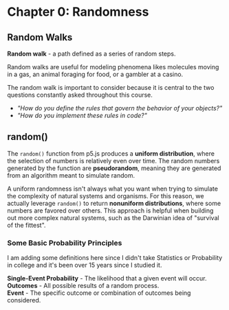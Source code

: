 # Chapter 0: Randomness

## Random Walks

**Random walk** - a path defined as a series of random steps.

Random walks are useful for modeling phenomena likes molecules moving in a gas, an animal foraging for food, or a gambler at a casino.

The random walk is important to consider because it is central to the two questions constantly asked throughout this course.

- _"How do you define the rules that govern the behavior of your objects?"_
- _"How do you implement these rules in code?"_

## random()

The `random()` function from p5.js produces a **uniform distribution**, where the selection of numbers is relatively even over time. The random numbers generated by the function are **pseudorandom**, meaning they are generated from an algorithm meant to simulate random.

A uniform randomness isn't always what you want when trying to simulate the complexity of natural systems and organisms. For this reason, we actually leverage `random()` to return **nonuniform distributions**, where some numbers are favored over others. This approach is helpful when building out more complex natural systems, such as the Darwinian idea of "survival of the fittest".

### Some Basic Probability Principles

I am adding some definitions here since I didn't take Statistics or Probability in college and it's been over 15 years since I studied it.

**Single-Event Probability** - The likelihood that a given event will occur.
**Outcomes** - All possible results of a random process.  
**Event** - The specific outcome or combination of outcomes being considered.
